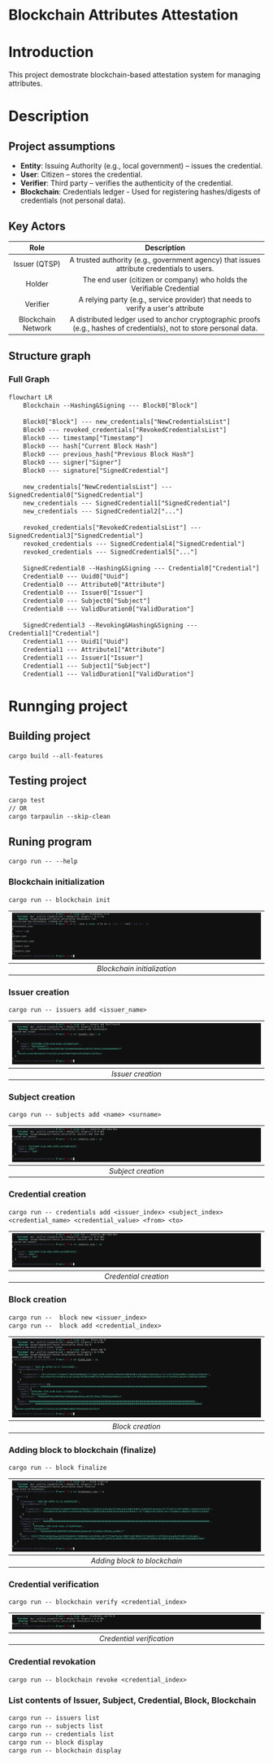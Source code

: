 # Blockchain Attributes Attestation
# Introduction
This project demostrate blockchain-based attestation system for managing attributes.

# Description
## Project assumptions

- **Entity**: Issuing Authority (e.g., local government) – issues the credential.
- **User**: Citizen – stores the credential.
- **Verifier**: Third party – verifies the authenticity of the credential.
- **Blockchain**: Credentials ledger - Used for registering hashes/digests of credentials (not personal data).

## Key Actors
| Role    | Description |
| :--------: | :-------: |
| Issuer (QTSP) | A trusted authority (e.g., government agency) that issues attribute credentials to users. |
| Holder | The end user (citizen or company) who holds the Verifiable Credential |
| Verifier | A relying party (e.g., service provider) that needs to verify a user's attribute|
| Blockchain Network | A distributed ledger used to anchor cryptographic proofs (e.g., hashes of credentials), not to store personal data. |

## Structure graph
### Full Graph
```mermaid
flowchart LR
    Blockchain --Hashing&Signing --- Block0["Block"]

    Block0["Block"] --- new_credentials["NewCredentialsList"]
    Block0 --- revoked_credentials["RevokedCredentialsList"]
    Block0 --- timestamp["Timestamp"]
    Block0 --- hash["Current Block Hash"]
    Block0 --- previous_hash["Previous Block Hash"]
    Block0 --- signer["Signer"]
    Block0 --- signature["SignedCredential"]

    new_credentials["NewCredentialsList"] --- SignedCredential0["SignedCredential"]
    new_credentials --- SignedCredential1["SignedCredential"]
    new_credentials --- SignedCredential2["..."]

    revoked_credentials["RevokedCredentialsList"] --- SignedCredential3["SignedCredential"]
    revoked_credentials --- SignedCredential4["SignedCredential"]
    revoked_credentials --- SignedCredential5["..."]

    SignedCredential0 --Hashing&Signing --- Credential0["Credential"]
    Credential0 --- Uuid0["Uuid"]
    Credential0 --- Attribute0["Attribute"]
    Credential0 --- Issuer0["Issuer"]
    Credential0 --- Subject0["Subject"]
    Credential0 --- ValidDuration0["ValidDuration"]

    SignedCredential3 --Revoking&Hashing&Signing --- Credential1["Credential"]
    Credential1 --- Uuid1["Uuid"]
    Credential1 --- Attribute1["Attribute"]
    Credential1 --- Issuer1["Issuer"]
    Credential1 --- Subject1["Subject"]
    Credential1 --- ValidDuration1["ValidDuration"]
```

# Runnging project
## Building project
```
cargo build --all-features
```

## Testing project
```
cargo test
// OR
cargo tarpaulin --skip-clean
```

## Runing program
```
cargo run -- --help
```

### Blockchain initialization
```
cargo run -- blockchain init
```
|![](Images/blockchaininit.png)|
|:--:| 
| *Blockchain initialization* |

### Issuer creation 
```
cargo run -- issuers add <issuer_name>
```

|![](Images/addissuer.png)|
|:--:| 
| *Issuer creation* |


### Subject creation
```
cargo run -- subjects add <name> <surname>
```

|![](Images/addsubject.png)|
|:--:| 
| *Subject creation* |

### Credential creation
```
cargo run -- credentials add <issuer_index> <subject_index> <credential_name> <credential_value> <from> <to>
```

|![](Images/addsubject.png)|
|:--:| 
| *Credential creation* |


### Block creation
```
cargo run --  block new <issuer_index>
cargo run --  block add <credential_index>
```

|![](Images/addblock.png)|
|:--:| 
| *Block creation* |


### Adding  block to blockchain (finalize)
```
cargo run -- block finalize
```

|![](Images/finalizeblock.png)|
|:--:| 
| *Adding  block to blockchain* |

### Credential verification
```
cargo run -- blockchain verify <credential_index>
```

|![](Images/veryfication.png)|
|:--:| 
| *Credential verification* |


### Credential revokation
```
cargo run -- blockchain revoke <credential_index>
```

### List contents of Issuer, Subject, Credential, Block, Blockchain
```
cargo run -- issuers list
cargo run -- subjects list
cargo run -- credentials list
cargo run -- block display
cargo run -- blockchain display
```

